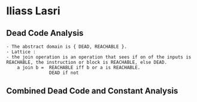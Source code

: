 # Iliass Lasri



## Dead Code Analysis
    - The abstract domain is { DEAD, REACHABLE }.
    - Lattice : 
    - the join operation is an operation that sees if on of the inputs is REACHABLE, the instruction or block is REACHABLE, else DEAD.
        a join b =  REACHABLE iff b or a is REACHABLE.
                    DEAD if not

## Combined Dead Code and Constant Analysis 
